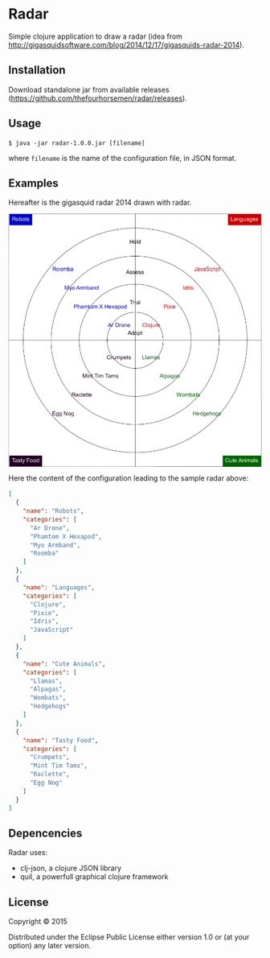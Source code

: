 # Radar

Simple clojure application to draw a radar (idea from http://gigasquidsoftware.com/blog/2014/12/17/gigasquids-radar-2014).

## Installation

Download standalone jar from available releases (https://github.com/thefourhorsemen/radar/releases).

## Usage

    $ java -jar radar-1.0.0.jar [filename]
where `filename` is the name of the configuration file, in JSON format.

## Examples

Hereafter is the gigasquid radar 2014 drawn with radar.

<img src="sample.png" alt="Radar" align="center" size="0.5"/>

Here the content of the configuration leading to the sample radar above:
```json
[
  {
    "name": "Robots",
    "categories": [
      "Ar Drone",
      "Phamtom X Hexapod",
      "Myo Armband",
      "Roomba"
    ]
  },
  {
    "name": "Languages",
    "categories": [
      "Clojure",
      "Pixie",
      "Idris",
      "JavaScript"
    ]
  },
  {
    "name": "Cute Animals",
    "categories": [
      "Llamas",
      "Alpagas",
      "Wombats",
      "Hedgehogs"
    ]
  },
  {
    "name": "Tasty Food",
    "categories": [
      "Crumpets",
      "Mint Tim Tams",
      "Raclette",
      "Egg Nog"
    ]
  }
]
```
## Depencencies
Radar uses:

* clj-json, a clojure JSON library
* quil, a powerfull graphical clojure framework

## License

Copyright © 2015

Distributed under the Eclipse Public License either version 1.0 or (at
your option) any later version.
